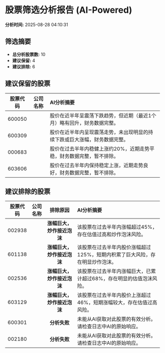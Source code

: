 # 股票筛选分析报告 (AI-Powered)

**分析时间:** 2025-08-28 04:10:31

## 筛选摘要

- **总分析股票数:** 10
- **建议保留:** 4
- **建议排除:** 6

## 建议保留的股票

| 股票代码 | 公司名称 | AI分析摘要 |
|:---:|:---:|:---|
| 600050 |  | 股价在近半年呈震荡下跌趋势，但近期（最近1个月）略有回升，财务数据完整。 |
| 600309 |  | 股价在近半年内呈现震荡走势，未出现明显的持续下跌或巨大涨幅，财务数据完整。 |
| 000683 |  | 股价在过去半年内稳健上涨约20%，近期走势平稳，财务数据完整，暂不排除。 |
| 603606 |  | 股价在过去半年内保持稳定上涨，近期走势良好，财务数据完整，暂不排除。 |

## 建议排除的股票

| 股票代码 | 公司名称 | 排除原因 | AI分析摘要 |
|:---:|:---:|:---:|:---|
| 002938 |  | **涨幅巨大，炒作接近泡沫** | 该股票在过去半年内涨幅超过45%，存在估值过高和炒作泡沫风险。 |
| 601138 |  | **涨幅巨大，炒作接近泡沫** | 该股票在过去半年内股价涨幅超过125%，短期内积累了巨大风险，存在明显炒作泡沫。 |
| 002536 |  | **涨幅巨大，炒作接近泡沫** | 该股票在过去半年内涨幅巨大，已累计超过68%，存在明显的估值泡沫风险。 |
| 603129 |  | **涨幅巨大，炒作接近泡沫** | 该股票在过去半年内股价上涨超过46%，短期涨幅较大，存在估值过高风险。 |
| 600301 |  | **分析失败** | 未能从AI获取对此股票的有效分析。请检查日志中AI的原始响应。 |
| 002180 |  | **分析失败** | 未能从AI获取对此股票的有效分析。请检查日志中AI的原始响应。 |
